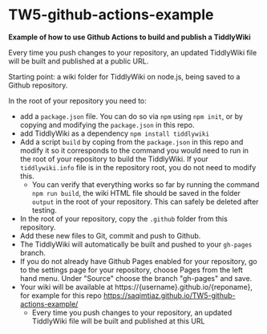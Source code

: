 # TW5-github-actions-example
**Example of how to use Github Actions to build and publish a TiddlyWiki**

Every time you push changes to your repository, an updated TiddlyWiki file will be built and published at a public URL.

Starting point: a wiki folder for TiddlyWiki on node.js, being saved to a Github repository.

In the root of your repository you need to:
* add a `package.json` file. You can do so via `npm` using `npm init`, or by copying and modifying the `package.json` in this repo.
* add TiddlyWiki as a dependency `npm install tiddlywiki`
* Add a script `build` by coping from the `package.json` in this repo and modify it so it corresponds to the command you would need to run in the root of your repository to build the TiddlyWiki. If your `tiddlywiki.info` file is in the repository root, you do not need to modify this.
  * You can verify that everything works so far by running the command `npm run build`, the wiki HTML file should be saved in the folder `output` in the root of your repository. This can safely be deleted after testing.
* In the root of your repository, copy the `.github` folder from this repository.
* Add these new files to Git, commit and push to Github.
* The TiddlyWiki will automatically be built and pushed to your `gh-pages` branch.
* If you do not already have Github Pages enabled for your repository, go to the settings page for your repository, choose Pages from the left hand menu. Under "Source" choose the branch "gh-pages" and save.
* Your wiki will be available at https://{username}.github.io/{reponame}, for example for this repo https://saqimtiaz.github.io/TW5-github-actions-example/
  * Every time you push changes to your repository, an updated TiddlyWiki file will be built and published at this URL